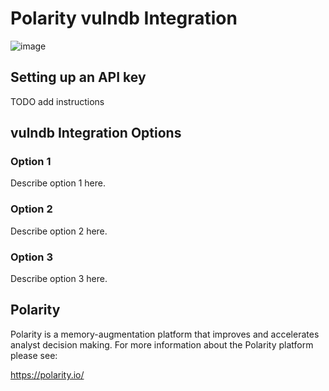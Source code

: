 # Polarity vulndb Integration

![image](https://img.shields.io/badge/status-beta-green.svg)

## Setting up an API key

TODO add instructions 

## vulndb Integration Options

### Option 1

Describe option 1 here.

### Option 2

Describe option 2 here.

### Option 3

Describe option 3 here.

## Polarity

Polarity is a memory-augmentation platform that improves and accelerates analyst decision making.  For more information about the Polarity platform please see: 

https://polarity.io/
